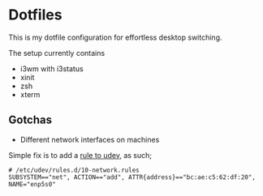 Dotfiles
=========

This is my dotfile configuration for effortless desktop switching.

The setup currently contains
- i3wm with i3status
- xinit
- zsh
- xterm

Gotchas
----
- Different network interfaces on machines

Simple fix is to add a [rule to udev](https://wiki.archlinux.org/index.php/Network_configuration#Change_device_name), as such;

```
# /etc/udev/rules.d/10-network.rules
SUBSYSTEM=="net", ACTION=="add", ATTR{address}=="bc:ae:c5:62:df:20", NAME="enp5s0"
```
